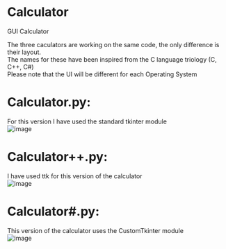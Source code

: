 # Calculator
GUI Calculator 

The three caculators are working on the same code, the only difference is their layout. <br/>
The names for these have been inspired from the C language triology (C, C++, C#)<br/>
Please note that the UI will be different for each Operating System

# Calculator.py:
For this version I have used the standard tkinter module<br/>
![image](https://user-images.githubusercontent.com/77617762/198972425-c8db2538-2b0f-4c03-a081-8f0a7ccf3ff1.png)

# Calculator++.py:
I have used ttk for this version of the calculator<br/>
![image](https://user-images.githubusercontent.com/77617762/198972498-d511b495-7210-47a4-87e8-5cb7bb1d6092.png)

# Calculator#.py:
This version of the calculator uses the CustomTkinter module <br/>
![image](https://user-images.githubusercontent.com/77617762/198972569-5464e2d6-6586-4143-b67c-a304d4392409.png)

